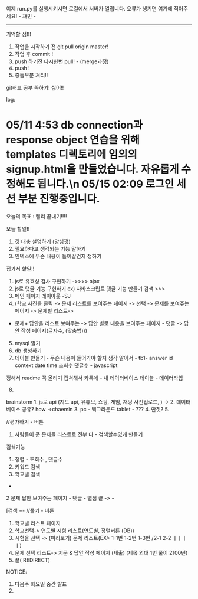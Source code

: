 이제 run.py를 실행시키시면 로컬에서 서버가 열립니다.
오류가 생기면 여기에 적어주세요! - 채민 -

*******************************
기억할 점!!!
1. 작업을 시작하기 전 git pull origin master!
2. 작업 후 commit !
3. push 하기전 다시한번 pull! - (merge과정)
4. push !
5. 충돌부분 처리!!




git허브 공부 꼭하기! 싫어!!

log:

05/11 4:53
db connection과 response object 연습을 위해 templates 디렉토리에 임의의 signup.html을 만들었습니다.
자유롭게 수정해도 됩니다.\n
05/15 02:09
로그인 세션 부분 진행중입니다.
===================================================================
오늘의 목표
: 빨리 끝내기!!!!

오늘 할일!!

1. 깃 대충 설명하기 (양심껏)
2. 필요하다고 생각되는 기능 말하기
3.  인덱스에 무슨 내용이 들어갈건지 정하기

집가서 할일!!
1. js로 유효성 검사 구현하기 ->>>> ajax
2. js로 댓글 기능 구현하기  ex) 자바스크립트 댓글 기능 만들기 검색 >>>
3. 메인 페이지 레이아웃 -SJ
4. (학교 사진을 클릭 -> 문제 리스트를 보여주는 페이지 -> 선택 -> 문제를 보여주는 페이지 -> 문제별 리스트->
+ 문제+ 답안을 리스트 보여주는 -> 답안 별로 내용을 보여주는 페이지 - 댓글 
-> 답안 작성 페이지(글자수, (맞춤법)))
5. mysql 깔기
6. db 생성하기
7. 테이블 만들기 - 무슨 내용이 들어가야 할지 생각 알아서 -
tb1- answer
id
context
date time
조회수
댓글수 - javascript

정해서 readme 꼭 올리기
캡쳐해서 카톡에 - 내 데이터베이스 테이블 - 데이터타입


8.
brainstorm
	1. js로 api (지도 api, 유튜브, 쇼핑, 게임, 채팅 사진업로드,  ) ->
	2. 데이터베이스 공유? how ->chaemin
	3. pc - 백그라운드 tablet - ???
	4. 딴짓?
	5. 

//평가하기 - 버튼
1. 사람들이 푼 문제들 리스트로 전부 다 - 검색할수있게 만들기

검색기능
1. 정렬 - 조회수 , 댓글수 
2. 키워드 검색 
3. 학교별 검색
-
2 문제 답안 보여주는 페이지 - 댓글  - 별점
끝
->    -



[검색 =-
//풀기 - 버튼
1. 학교별 리스트 페이지
2. 학교선택-> 연도별 시험 리스트(연도별, 정렬버튼 (DB))
3. 시험을 선택 -> (미리보기) 문제 리스트(EX> 1-1번 1-2번 1-3번 /2-1 2-2 ㅣㅣㅣㅣ)
4. 문제 선택  리스트-> 지문 & 답안 작성 페이지 (제출) (제목 외대 1번 풀이 2100년)
5. 끝( REDIRECT)



NOTICE:
1. 다음주 화요일 중간 발표
2.













 
